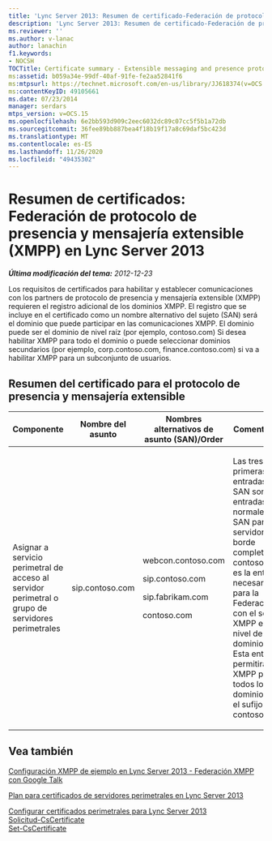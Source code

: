 ```yaml
---
title: 'Lync Server 2013: Resumen de certificado-Federación de protocolo de presencia y mensajería extensible (XMPP)'
description: 'Lync Server 2013: Resumen de certificado-Federación de protocolo de presencia y mensajería extensible (XMPP).'
ms.reviewer: ''
ms.author: v-lanac
author: lanachin
f1.keywords:
- NOCSH
TOCTitle: Certificate summary - Extensible messaging and presence protocol (XMPP) federation
ms:assetid: b059a34e-99df-40af-91fe-fe2aa52841f6
ms:mtpsurl: https://technet.microsoft.com/en-us/library/JJ618374(v=OCS.15)
ms:contentKeyID: 49105661
ms.date: 07/23/2014
manager: serdars
mtps_version: v=OCS.15
ms.openlocfilehash: 6e2bb593d909c2eec6032dc89c07cc5f5b1a72db
ms.sourcegitcommit: 36fee89bb887bea4f18b19f17a8c69daf5bc423d
ms.translationtype: MT
ms.contentlocale: es-ES
ms.lasthandoff: 11/26/2020
ms.locfileid: "49435302"
---
```

# <a name="certificate-summary---extensible-messaging-and-presence-protocol-xmpp-federation-in-lync-server-2013"></a>Resumen de certificados: Federación de protocolo de presencia y mensajería extensible (XMPP) en Lync Server 2013

<div data-xmlns="http://www.w3.org/1999/xhtml">

<div class="topic" data-xmlns="http://www.w3.org/1999/xhtml" data-msxsl="urn:schemas-microsoft-com:xslt" data-cs="https://msdn.microsoft.com/">

<div data-asp="https://msdn2.microsoft.com/asp">



</div>

<div id="mainSection">

<div id="mainBody">

<span> </span>

_**Última modificación del tema:** 2012-12-23_

Los requisitos de certificados para habilitar y establecer comunicaciones con los partners de protocolo de presencia y mensajería extensible (XMPP) requieren el registro adicional de los dominios XMPP. El registro que se incluye en el certificado como un nombre alternativo del sujeto (SAN) será el dominio que puede participar en las comunicaciones XMPP. El dominio puede ser el dominio de nivel raíz (por ejemplo, contoso.com) Si desea habilitar XMPP para todo el dominio o puede seleccionar dominios secundarios (por ejemplo, corp.contoso.com, finance.contoso.com) si va a habilitar XMPP para un subconjunto de usuarios.

<div>

## <a name="certificate-summary-for-extensible-messaging-and-presence-protocol"></a>Resumen del certificado para el protocolo de presencia y mensajería extensible


<table>
<colgroup>
<col style="width: 25%" />
<col style="width: 25%" />
<col style="width: 25%" />
<col style="width: 25%" />
</colgroup>
<thead>
<tr class="header">
<th>Componente</th>
<th>Nombre del asunto</th>
<th>Nombres alternativos de asunto (SAN)/Order</th>
<th>Comentarios</th>
</tr>
</thead>
<tbody>
<tr class="odd">
<td><p>Asignar a servicio perimetral de acceso al servidor perimetral o grupo de servidores perimetrales</p></td>
<td><p>sip.contoso.com</p></td>
<td><p>webcon.contoso.com</p>
<p>sip.contoso.com</p>
<p>sip.fabrikam.com</p>
<p>contoso.com</p></td>
<td><p>Las tres primeras entradas de SAN son las entradas normales de SAN para un servidor de borde completo. La contoso.com es la entrada necesaria para la Federación con el socio XMPP en el nivel de dominio raíz. Esta entrada permitirá que XMPP para todos los dominios con el sufijo contoso.com.</p></td>
</tr>
</tbody>
</table>


</div>

<div>

## <a name="see-also"></a>Vea también


[Configuración XMPP de ejemplo en Lync Server 2013 - Federación XMPP con Google Talk](lync-server-2013-example-xmpp-configuration-–-xmpp-federation-with-google-talk.md)  


[Plan para certificados de servidores perimetrales en Lync Server 2013](lync-server-2013-plan-for-edge-server-certificates.md)  


[Configurar certificados perimetrales para Lync Server 2013](lync-server-2013-set-up-edge-certificates.md)  
[Solicitud-CsCertificate](https://docs.microsoft.com/powershell/module/skype/Request-CsCertificate)  
[Set-CsCertificate](https://docs.microsoft.com/powershell/module/skype/Set-CsCertificate)  
  

</div>

</div>

<span> </span>

</div>

</div>

</div>

